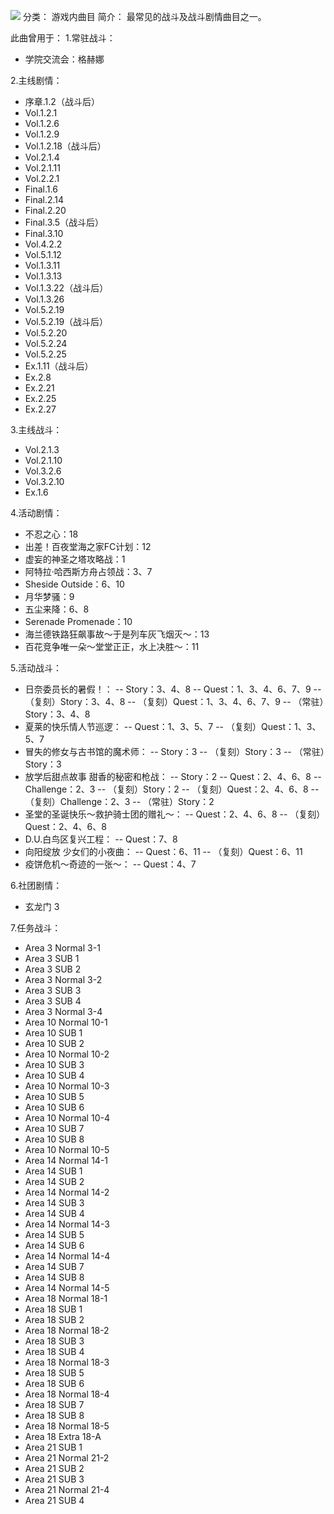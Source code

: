 ![](//static.kivo.wiki/images/music/cover/0MSj2dTE1biaY7ev0GCMaUKmUf6F7hKl.png)
分类： 游戏内曲目
简介：
最常见的战斗及战斗剧情曲目之一。

此曲曾用于：
1.常驻战斗：

 - 学院交流会：格赫娜

2.主线剧情：

 - 序章.1.2（战斗后）
 - Vol.1.2.1
 - Vol.1.2.6
 - Vol.1.2.9
 - Vol.1.2.18（战斗后）
 - Vol.2.1.4
 - Vol.2.1.11
 - Vol.2.2.1
 - Final.1.6
 - Final.2.14
 - Final.2.20
 - Final.3.5（战斗后）
 - Final.3.10
 - Vol.4.2.2
 - Vol.5.1.12
 - Vol.1.3.11
 - Vol.1.3.13
 - Vol.1.3.22（战斗后）
 - Vol.1.3.26
 - Vol.5.2.19
 - Vol.5.2.19（战斗后）
 - Vol.5.2.20
 - Vol.5.2.24
 - Vol.5.2.25
 - Ex.1.11（战斗后）
 - Ex.2.8
 - Ex.2.21
 - Ex.2.25
 - Ex.2.27

3.主线战斗：

 - Vol.2.1.3
 - Vol.2.1.10
 - Vol.3.2.6
 - Vol.3.2.10
 - Ex.1.6

4.活动剧情：

 - 不忍之心：18
 - 出差！百夜堂海之家FC计划：12
 - 虚妄的神圣之塔攻略战：1
 - 阿特拉·哈西斯方舟占领战：3、7
 - Sheside Outside：6、10
 - 月华梦骚：9
 - 五尘来降：6、8
 - Serenade Promenade：10
 - 海兰德铁路狂飙事故～于是列车灰飞烟灭～：13
 - 百花竞争唯一朵～堂堂正正，水上决胜～：11

5.活动战斗：

 - 日奈委员长的暑假！：
   -- Story：3、4、8
    -- Quest：1、3、4、6、7、9
    -- （复刻）Story：3、4、8
    -- （复刻）Quest：1、3、4、6、7、9
    -- （常驻）Story：3、4、8
 - 夏莱的快乐情人节巡逻：
   -- Quest：1、3、5、7
    -- （复刻）Quest：1、3、5、7
 - 冒失的修女与古书馆的魔术师：
   -- Story：3
    -- （复刻）Story：3
    -- （常驻）Story：3
 - 放学后甜点故事 甜香的秘密和枪战：
   -- Story：2
    -- Quest：2、4、6、8
    -- Challenge：2、3
    -- （复刻）Story：2
    -- （复刻）Quest：2、4、6、8
    -- （复刻）Challenge：2、3
    -- （常驻）Story：2
 - 圣堂的圣诞快乐～救护骑士团的赠礼～：
   -- Quest：2、4、6、8
    -- （复刻）Quest：2、4、6、8
 - D.U.白鸟区复兴工程：
   -- Quest：7、8
 - 向阳绽放 少女们的小夜曲：
   -- Quest：6、11
    -- （复刻）Quest：6、11
 - 疫饼危机～奇迹的一张～：
   -- Quest：4、7

6.社团剧情：

 - 玄龙门 3

7.任务战斗：

 - Area 3 Normal 3-1
 - Area 3 SUB 1
 - Area 3 SUB 2
 - Area 3 Normal 3-2
 - Area 3 SUB 3
 - Area 3 SUB 4
 - Area 3 Normal 3-4
 - Area 10 Normal 10-1
 - Area 10 SUB 1
 - Area 10 SUB 2
 - Area 10 Normal 10-2
 - Area 10 SUB 3
 - Area 10 SUB 4
 - Area 10 Normal 10-3
 - Area 10 SUB 5
 - Area 10 SUB 6
 - Area 10 Normal 10-4
 - Area 10 SUB 7
 - Area 10 SUB 8
 - Area 10 Normal 10-5
 - Area 14 Normal 14-1
 - Area 14 SUB 1
 - Area 14 SUB 2
 - Area 14 Normal 14-2
 - Area 14 SUB 3
 - Area 14 SUB 4
 - Area 14 Normal 14-3
 - Area 14 SUB 5
 - Area 14 SUB 6
 - Area 14 Normal 14-4
 - Area 14 SUB 7
 - Area 14 SUB 8
 - Area 14 Normal 14-5
 - Area 18 Normal 18-1
 - Area 18 SUB 1
 - Area 18 SUB 2
 - Area 18 Normal 18-2
 - Area 18 SUB 3
 - Area 18 SUB 4
 - Area 18 Normal 18-3
 - Area 18 SUB 5
 - Area 18 SUB 6
 - Area 18 Normal 18-4
 - Area 18 SUB 7
 - Area 18 SUB 8
 - Area 18 Normal 18-5
 - Area 18 Extra 18-A
 - Area 21 SUB 1
 - Area 21 Normal 21-2
 - Area 21 SUB 2
 - Area 21 SUB 3
 - Area 21 Normal 21-4
 - Area 21 SUB 4

